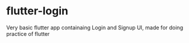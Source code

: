 # flutter-login
Very basic flutter app containaing Login and Signup UI, made for doing practice of flutter
